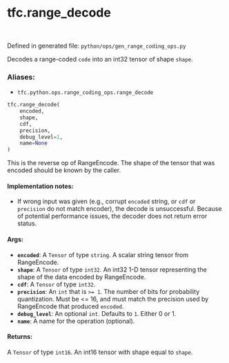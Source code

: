 <div itemscope itemtype="http://developers.google.com/ReferenceObject">
<meta itemprop="name" content="tfc.range_decode" />
<meta itemprop="path" content="Stable" />
</div>

# tfc.range_decode


<table class="tfo-notebook-buttons tfo-api" align="left">
</table>

Defined in generated file: `python/ops/gen_range_coding_ops.py`



Decodes a range-coded `code` into an int32 tensor of shape `shape`.

### Aliases:

* `tfc.python.ops.range_coding_ops.range_decode`


``` python
tfc.range_decode(
    encoded,
    shape,
    cdf,
    precision,
    debug_level=1,
    name=None
)
```



<!-- Placeholder for "Used in" -->

This is the reverse op of RangeEncode. The shape of the tensor that was encoded
should be known by the caller.

#### Implementation notes:



- If wrong input was given (e.g., corrupt `encoded` string, or `cdf` or
`precision` do not match encoder), the decode is unsuccessful. Because of
potential performance issues, the decoder does not return error status.

#### Args:


* <b>`encoded`</b>: A `Tensor` of type `string`.
  A scalar string tensor from RangeEncode.
* <b>`shape`</b>: A `Tensor` of type `int32`.
  An int32 1-D tensor representing the shape of the data encoded by
  RangeEncode.
* <b>`cdf`</b>: A `Tensor` of type `int32`.
* <b>`precision`</b>: An `int` that is `>= 1`.
  The number of bits for probability quantization. Must be <= 16, and
  must match the precision used by RangeEncode that produced `encoded`.
* <b>`debug_level`</b>: An optional `int`. Defaults to `1`. Either 0 or 1.
* <b>`name`</b>: A name for the operation (optional).


#### Returns:

A `Tensor` of type `int16`. An int16 tensor with shape equal to `shape`.
